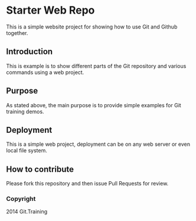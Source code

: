 # Starter Web Repo

This is a simple website project for showing how to use Git and Github together.

## Introduction

This is example is to show different parts of the Git repository and various commands using a web project. 

## Purpose

As stated above, the main purpose is to provide simple examples for Git training demos. 

## Deployment

This is a simple web project, deployment can be on any web server or even local file system. 

## How to contribute

Please fork this repository and then issue Pull Requests for review.

### Copyright
2014 Git.Training
